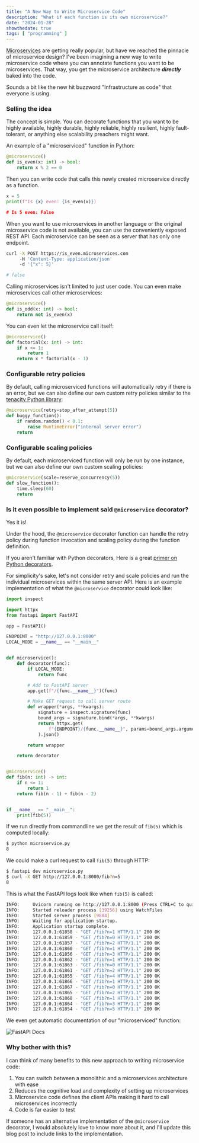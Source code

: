 ```yaml
---
title: "A New Way to Write Microservice Code"
description: "What if each function is its own microservice?"
date: "2024-01-28"
showthedate: true
tags: [ "programming" ]
---
```


[Microservices](https://en.wikipedia.org/wiki/Microservices) are getting really
popular, but have we reached the pinnacle of microservice design? I've been
imagining a new way to write microservice code where you can annotate functions
you want to be microservices. That way, you get the microservice architecture
***directly*** baked into the code.

Sounds a bit like the new hit buzzword "Infrastructure as code" that everyone
is using.

### Selling the idea

The concept is simple. You can decorate functions that you want to be
highly available, highly durable, highly reliable, highly resilient,
highly fault-tolerant, or anything else scalability preachers might want.

An example of a "microserviced" function in Python:

```python
@microservice()
def is_even(x: int) -> bool:
    return x % 2 == 0
```

Then you can write code that calls this newly created microservice directly
as a function.

```python
x = 5
print(f"Is {x} even: {is_even(x)})

# Is 5 even: False
```

When you want to use microservices in another language or the original
microservice code is not available, you can use the conveniently exposed REST
API. Each microservice can be seen as a server that has only one endpoint.

```bash
curl -X POST https://is_even.microservices.com
     -H 'Content-Type: application/json'
     -d '{"x": 5}'

# false
```

Calling microservices isn't limited to just user code. You can even make
microservices call other microservices:

```python
@microservice()
def is_odd(x: int) -> bool:
    return not is_even(x)
```

You can even let the microservice call itself:

```python
@microservice()
def factorial(x: int) -> int:
    if x <= 1:
        return 1
    return x * factorial(x - 1)
```

### Configurable retry policies

By default, calling microserviced functions will automatically retry if there
is an error, but we can also define our own custom retry policies similar to
the [tenacity Python library](https://tenacity.readthedocs.io/en/latest/):

```python
@microservice(retry=stop_after_attempt(5))
def buggy_function():
    if random.random() < 0.1:
        raise RuntimeError("internal server error")
    return
```

### Configurable scaling policies

By default, each microserviced function will only be run by one instance, but
we can also define our own custom scaling policies:

```python
@microservice(scale=reserve_concurrency(5))
def slow_function():
    time.sleep(60)
    return
```

### Is it even possible to implement said `@microservice` decorator?

Yes it is!

Under the hood, the `@microservice` decorator function can handle the retry
policy during function invocation and scaling policy during the function
definition.

If you aren't familiar with Python decorators, Here is a great
[primer on Python decorators](https://realpython.com/primer-on-python-decorators/).

For simplicity's sake, let's not consider retry and scale policies and run the
individual microservices within the same server API. Here is an example
implementation of what the `@microservice` decorator could look like:

```python
import inspect

import httpx
from fastapi import FastAPI

app = FastAPI()

ENDPOINT = "http://127.0.0.1:8000"
LOCAL_MODE = __name__ == "__main__"


def microservice():
    def decorator(func):
        if LOCAL_MODE:
            return func

        # Add to FastAPI server
        app.get(f"/{func.__name__}")(func)

        # Make GET request to call server route
        def wrapper(*args, **kwargs):
            signature = inspect.signature(func)
            bound_args = signature.bind(*args, **kwargs)
            return httpx.get(
                f"{ENDPOINT}/{func.__name__}", params=bound_args.arguments
            ).json()

        return wrapper

    return decorator


@microservice()
def fib(n: int) -> int:
    if n <= 1:
        return 1
    return fib(n - 1) + fib(n - 2)


if __name__ == "__main__":
    print(fib(5))
```

If we run directly from commandline we get the result of `fib(5)` which is
computed locally:

```bash
$ python microservice.py
8
```

We could make a curl request to call `fib(5)` through HTTP:

```bash
$ fastapi dev microservice.py
$ curl -X GET http://127.0.0.1:8000/fib?n=5
8
```

This is what the FastAPI logs look like when `fib(5)` is called:

```bash
INFO:     Uvicorn running on http://127.0.0.1:8000 (Press CTRL+C to quit)
INFO:     Started reloader process [39256] using WatchFiles
INFO:     Started server process [9884]
INFO:     Waiting for application startup.
INFO:     Application startup complete.
INFO:     127.0.0.1:61858 - "GET /fib?n=1 HTTP/1.1" 200 OK
INFO:     127.0.0.1:61859 - "GET /fib?n=0 HTTP/1.1" 200 OK
INFO:     127.0.0.1:61857 - "GET /fib?n=2 HTTP/1.1" 200 OK
INFO:     127.0.0.1:61860 - "GET /fib?n=1 HTTP/1.1" 200 OK
INFO:     127.0.0.1:61856 - "GET /fib?n=3 HTTP/1.1" 200 OK
INFO:     127.0.0.1:61862 - "GET /fib?n=1 HTTP/1.1" 200 OK
INFO:     127.0.0.1:61863 - "GET /fib?n=0 HTTP/1.1" 200 OK
INFO:     127.0.0.1:61861 - "GET /fib?n=2 HTTP/1.1" 200 OK
INFO:     127.0.0.1:61855 - "GET /fib?n=4 HTTP/1.1" 200 OK
INFO:     127.0.0.1:61866 - "GET /fib?n=1 HTTP/1.1" 200 OK
INFO:     127.0.0.1:61867 - "GET /fib?n=0 HTTP/1.1" 200 OK
INFO:     127.0.0.1:61865 - "GET /fib?n=2 HTTP/1.1" 200 OK
INFO:     127.0.0.1:61868 - "GET /fib?n=1 HTTP/1.1" 200 OK
INFO:     127.0.0.1:61864 - "GET /fib?n=3 HTTP/1.1" 200 OK
INFO:     127.0.0.1:61854 - "GET /fib?n=5 HTTP/1.1" 200 OK
```

We even get automatic documentation of our "microserviced" function:

![FastAPI Docs](/img/microservices/fastapi.png)

### Why bother with this?

I can think of many benefits to this new approach to writing microservice code:

1. You can switch between a monolithic and a microservices architecture with
   ease
2. Reduces the cognitive load and complexity of setting up microservices
3. Microservice code defines the client APIs making it hard to call
   microservices incorrectly
4. Code is far easier to test

If someone has an alternative implementation of the `@microservice` decorator,
I would absolutely love to know more about it, and I'll update this blog post
to include links to the implementation.
